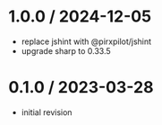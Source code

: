 
1.0.0 / 2024-12-05
==================

 * replace jshint with @pirxpilot/jshint
 * upgrade sharp to 0.33.5

0.1.0 / 2023-03-28
==================

 * initial revision
